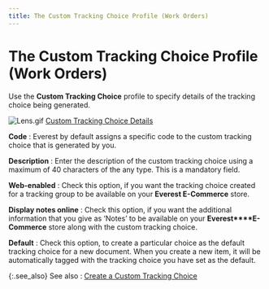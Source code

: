 ```yaml
---
title: The Custom Tracking Choice Profile (Work Orders)
---
```


# The Custom Tracking Choice Profile (Work Orders)


Use the **Custom Tracking Choice**  profile to specify details of the tracking choice being generated.


![Lens.gif]({{site.ct_baseurl}}/img/lens.gif) [Custom  Tracking Choice Details]({{site.ct_baseurl}}/document-tracking/tracking-work-orders/custom_tracking_choice_details_2.html)


**Code**
: Everest by default assigns a specific code to the  custom tracking choice that is generated by you.


**Description**
: Enter the description of the custom tracking choice  using a maximum of 40 characters of the any type. This is a mandatory  field.


**Web-enabled**
: Check this option, if you want the tracking choice  created for a tracking group to be available on your **Everest 
 E-Commerce** store.


**Display  notes online**
: Check this option, if you want the additional information  that you give as ‘Notes’ to be available on your **Everest****E-Commerce** store along with the  custom tracking choice.


**Default**
: Check this option, to create a particular choice  as the default tracking choice for a new document. When you create a new  item, it will be automatically tagged with the tracking choice you have  set as the default.


{:.see_also}
See also
: [Create  a Custom Tracking Choice]({{site.ct_baseurl}}/document-tracking/tracking-work-orders/create_a_custom_tracking_choice_for_work_orders.html)
